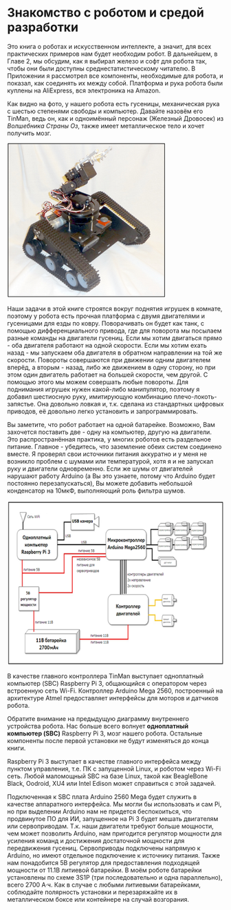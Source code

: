 # Знакомство с роботом и средой разработки

Это книга о роботах и искусственном интеллекте, а значит, для всех практических примеров нам будет необходим робот. В дальнейшем, в Главе 2, мы обсудим, как я выбирал железо и софт для робота так, чтобы они были доступны среднестатистическому читателю. В Приложении я рассмотрел все компоненты, необходимые для робота, и показал, как соединять их между собой. Платформа и рука робота были куплены на AliExpress, вся электроника на Amazon.

Как видно на фото, у нашего робота есть гусеницы, механическая рука с шестью степенями свободы и компьютер. Давайте назовём его TinMan, ведь он, как и одноимённый персонаж \(Железный Дровосек\) из _Волшебника Страны Оз_, также имеет металлическое тело и хочет получить мозг.

![](.gitbook/assets/image%20%282%29.png)

Наши задачи в этой книге строятся вокруг поднятия игрушек в комнате, поэтому у робота есть прочная платформа с двумя двигателями и гусеницами для езды по ковру. Поворачивать он будет как танк, с помощью дифференциального привода, где для поворота мы посылаем разные команды на двигатели гусениц. Если мы хотим двигаться прямо - оба двигателя работают на одной скорости. Если мы хотим ехать назад - мы запускаем оба двигателя в обратном направлении на той же скорости. Повороты совершаются при движении одним двигателем вперёд, а вторым - назад, либо же движением в одну сторону, но при этом один двигатель работает на большей скорости, чем другой. С помощью этого мы можем совершать любые повороты. Для поднимания игрушек нужен какой-либо манипулятор, поэтому я добавил шестиосную руку, имитирующую комбинацию плечо-локоть-запястье. Она довольно ловкая и, т.к. сделана из стандартных цифровых приводов, её довольно легко установить и запрограммировать.

Вы заметите, что робот работает на одной батарейке. Возможно, Вам захочется поставить две - одну на компьютер, другую на двигатели. Это распространённая практика, у многих роботов есть раздельное питание. Главное - убедитесь, что заземление обеих систем соединено вместе. Я проверял свои источники питания аккуратно и у меня не возникло проблем с шумами или температурой, хотя я и не запускал руку и двигатели одновременно. Если же шумы от двигателей нарушают работу Arduino \(а Вы это узнаете, потому что Arduino будет постоянно перезапускаться\), Вы можете добавить небольшой конденсатор на 10мкФ, выполняющий роль фильтра шумов.

![](.gitbook/assets/image.png)

В качестве главного контроллера TinMan выступает одноплатный компьютер \(SBC\) Raspberry Pi 3, общающийся с оператором через встроенную сеть Wi-Fi. Контроллер Arduino Mega 2560, построенный на архитектуре Atmel предоставляет интерфейсы для моторов и датчиков робота.

Обратите внимание на предыдущую диаграмму внутреннего устройства робота. Нас больше всего волнует **одноплатный компьютер \(SBC\)** Raspberry Pi 3, мозг нашего робота. Остальные компоненты после первой установки не будут изменяться до конца книги.

Raspberry Pi 3 выступает в качестве главного интерфейса между пунктом управления, т.е. ПК с запущенной Linux, и роботом через Wi-Fi сеть. Любой маломощный SBC на базе Linux, такой как BeagleBone Black, Oodroid, XU4 или Intel Edison может справиться с этой задачей.

Подключенная к SBC плата Arduino 2560 Mega будет служить в качестве аппаратного интерфейса. Мы могли бы использовать и сам Pi, но при выделении Arduino нам не придется беспокоиться, что продвинутое ПО для ИИ, запущенное на Pi 3 будет мешать двигателям или сервоприводам. Т.к. наши двигатели требуют больше мощности, чем может позволить Arduino, нам пригодится регулятор мощности для усиления команд и достижения достаточной мощности для передвижения гусениц. Сервоприводы подключены напрямую к Arduino, но имеют отдельное подключение к источнику питания. Также нам понадобится 5В регулятор для предоставления подходящей мощности от 11.1В литиевой батарейки. В моём роботе батарейки установлены по схеме 3S1P \(три последовательно и одна параллельно\), всего 2700 А·ч. Как в случае с любыми литиевыми батарейками, соблюдайте полярность установки и перезаряжайте их в металлическом боксе или контейнере на случай возгорания.

